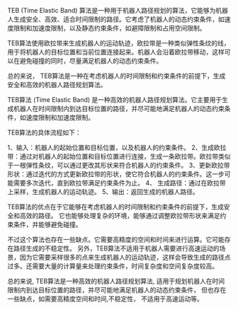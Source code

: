 TEB (Time Elastic Band) 算法是一种用于机器人路径规划的算法，它能够为机器人生成安全、高效、适合时间限制的路径。它考虑了机器人的动态约束条件，如速度限制和加速度限制，以及静态约束条件，如避障限制和占用空间限制。

TEB算法使用欧拉带来生成机器人的运动轨迹，欧拉带是一种类似弹性条纹的线，用于将机器人的目标位置和当前位置连接起来。机器人会沿着欧拉带移动，这样可以在避免碰撞的同时，尽量满足机器人的动态约束条件。

总的来说， TEB算法是一种在考虑机器人的时间限制和约束条件的前提下，生成安全和高效的机器人路径规划算法。

TEB算法 (Time Elastic Band) 是一种高效的机器人路径规划算法。它主要用于生成机器人在时间限制内到达目标位置的路径，并尽可能地满足机器人的动态约束条件，如速度限制和加速度限制。

TEB算法的具体流程如下：

1、输入：机器人的起始位置和目标位置，以及机器人的约束条件。
2、生成欧拉带：通过对机器人的起始位置和目标位置进行连接，生成一条欧拉带。欧拉带类似于一根弹性条纹，可以通过更改其形状来符合机器人的约束条件。
3、更新欧拉带形状：通过迭代的方式更新欧拉带的形状，使它符合机器人的约束条件。这一步可能需要多次迭代，直到欧拉带满足约束条件为止。
4、 生成路径：通过在欧拉带上采样，生成机器人的运动轨迹。
5、输出：返回生成的机器人路径。

TEB算法的优点在于它能够在考虑机器人的时间限制和约束条件的前提下，生成安全和高效的路径。 它也能够处理复杂的环境，能够通过调整欧拉带形状来满足约束条件，并能够避免碰撞。

不过这个算法也存在一些缺点。它需要高精度的空间和时间来进行运算。它可能存在路径生成的不稳定性。 另外，TEB算法不适用于机器人需要进行高速运动的场景，因为它需要采样很多的点来生成机器人的运动轨迹，这样会导致生成的路径点过多。还需要大量的计算量来处理约束条件，时间复杂度和空间复杂度较高。

总的来说, TEB算法是一种高效的机器人路径规划算法, 适用于规划机器人在时间限制内到达目标位置的路径，并尽可能地满足机器人的动态约束条件， 但也存在一些缺点，如需要高精度空间和时间,不稳定性， 不适用于高速运动等。